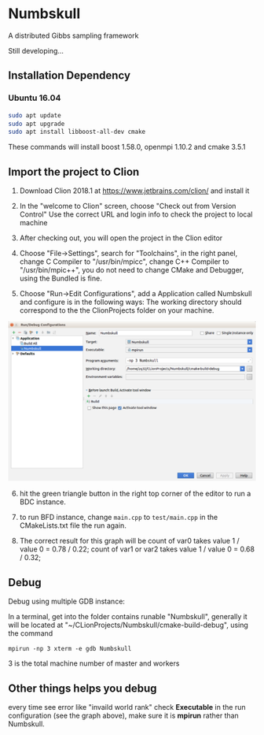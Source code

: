# Numbskull
A distributed Gibbs sampling framework

Still developing...

## Installation Dependency
### Ubuntu 16.04
```bash
sudo apt update
sudo apt upgrade
sudo apt install libboost-all-dev cmake
```
These commands will install boost 1.58.0, openmpi 1.10.2 and cmake 3.5.1

## Import the project to Clion
1. Download Clion 2018.1 at https://www.jetbrains.com/clion/ and install it

2. In the "welcome to Clion" screen, choose "Check out from Version Control"
Use the correct URL and login info to check the project to local machine

3. After checking out, you will open the project in the Clion editor

4. Choose "File->Settings", search for "Toolchains", in the right panel, change C Compiler to "/usr/bin/mpicc", change C++ Compiler to "/usr/bin/mpic++", you do not need to change CMake and Debugger, using the Bundled is fine.

5. Choose "Run->Edit Configurations", add a Application called Numbskull and configure is in the following ways:
The working directory should correspond to the the ClionProjects folder on your machine.
<img src="doc/configuration.png" width="800" />

6. hit the green triangle button in the right top corner of the editor to run a BDC instance.

7. to run BFD instance, change `main.cpp` to `test/main.cpp` in the CMakeLists.txt file the run again.

8. The correct result for this graph will be count of var0 takes value 1 / value 0 = 0.78 / 0.22;
count of var1 or var2 takes value 1 / value 0 = 0.68 / 0.32;

## Debug
Debug using multiple GDB instance:

In a terminal, get into the folder contains runable "Numbskull", generally it will be located at "~/CLionProjects/Numbskull/cmake-build-debug", using the command
```
mpirun -np 3 xterm -e gdb Numbskull
```
3 is the total machine number of master and workers

## Other things helps you debug
every time see error like "invaild world rank"
check **Executable** in the run configuration (see the graph above), make sure it is **mpirun** rather than Numbskull.
